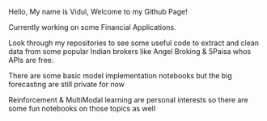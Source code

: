 Hello, My name is Vidul, Welcome to my Github Page!

Currently working on some Financial Applications.

Look through my repositories to see some useful code to extract and clean data from some popular Indian brokers like Angel Broking & 5Paisa whos APIs are free.

There are some basic model implementation notebooks but the big forecasting are still private for now

Reinforcement & MultiModal learning are personal interests so there are some fun notebooks on those topics as well
